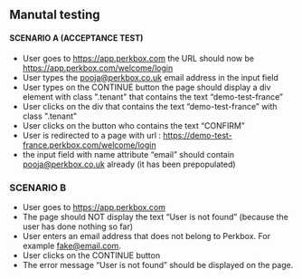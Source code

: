 ## Manutal testing

#### SCENARIO A (ACCEPTANCE TEST)
- User goes to https://app.perkbox.com
the URL should now be https://app.perkbox.com/welcome/login 
- User types the pooja@perkbox.co.uk  email address in the input field 
- User types on the CONTINUE button 
the page should display a div element with class ".tenant" that contains the text “demo-test-france”
- User clicks on the div that contains the text “demo-test-france” with class ".tenant"
- User clicks on the button who contains the text “CONFIRM”
- User is redirected to a page with url : https://demo-test-france.perkbox.com/welcome/login
- the input field with name attribute “email” should contain pooja@perkbox.co.uk already (it has been prepopulated)


### SCENARIO B 

- User goes to https://app.perkbox.com
- The page should NOT display the text  “User is not found” (because the user has done nothing so far)
- User enters an email address that does not belong to Perkbox. For example fake@email.com.
- User clicks on the CONTINUE button
- The error message “User is not found” should be displayed on the page.